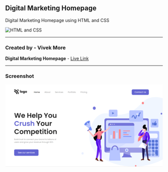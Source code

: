 ## Digital Marketing Homepage

Digital Marketing Homepage using HTML and CSS

![HTML and CSS](https://img.shields.io/badge/HTML-CSS-success)

---

### Created by - Vivek More

**Digital Marketing Homepage** - [Live Link]()

---

### Screenshot

![Project Screenshot](./Screenshot.png)
